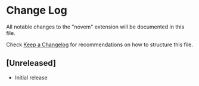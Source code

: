 # Change Log

All notable changes to the "novem" extension will be documented in this file.

Check [Keep a Changelog](http://keepachangelog.com/) for recommendations on how to structure this file.

## [Unreleased]

- Initial release
